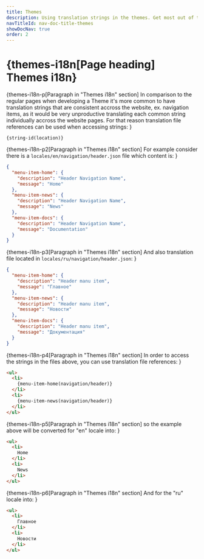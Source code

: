```yaml
---
title: Themes
description: Using translation strings in the themes. Get most out of the CMintS Internationalization(i18n) tools.
navTitleId: nav-doc-title-themes
showDocNav: true
order: 2
---
```


# {themes-i18n[Page heading] Themes i18n}

{themes-i18n-p[Paragraph in "Themes i18n" section]
In comparison to the regular pages when developing a Theme it's more common to
have translation strings that are consistent accross the website, ex. navigation
items, as it would be very unproductive translating each common string
individually accross the website pages. For that reason translation file
references can be used when accessing strings:
}

```
{string-id(location)}
```

{themes-i18n-p2[Paragraph in "Themes i18n" section]
For example consider there is a `locales/en/navigation/header.json` file which
content is:
}

```json
{
  "menu-item-home": {
    "description": "Header Navigation Name",
    "message": "Home"
  },
  "menu-item-news": {
    "description": "Header Navigation Name",
    "message": "News"
  },
  "menu-item-docs": {
    "description": "Header Navigation Name",
    "message": "Documentation"
  }
}
```

{themes-i18n-p3[Paragraph in "Themes i18n" section]
And also translation file located in `locales/ru/navigation/header.json`:
}

```json
{
  "menu-item-home": {
    "description": "Header manu item",
    "message": "Главное"
  },
  "menu-item-news": {
    "description": "Header manu item",
    "message": "Новости"
  },
  "menu-item-docs": {
    "description": "Header manu item",
    "message": "Документация"
  }
}
```

{themes-i18n-p4[Paragraph in "Themes i18n" section]
In order to access the strings in the files above, you can use translation file
references:
}

```html
<ul>
  <li>
    {menu-item-home(navigation/header)}
  </li>
  <li>
    {menu-item-news(navigation/header)}
  </li>
</ul>
```

{themes-i18n-p5[Paragraph in "Themes i18n" section]
so the example above will be converted for "en" locale into:
}

```html
<ul>
  <li>
    Home
  </li>
  <li>
    News
  </li>
</ul>
```

{themes-i18n-p6[Paragraph in "Themes i18n" section]
And for the "ru" locale into:
}

```html
<ul>
  <li>
    Главное
  </li>
  <li>
    Новости
  </li>
</ul>
```

